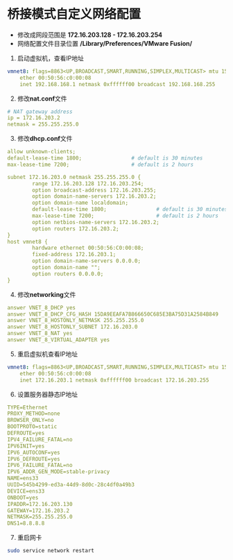 # 桥接模式自定义网络配置

* 修改成网段范围是 **172.16.203.128 - 172.16.203.254**
* 网络配置文件目录位置 **/Library/Preferences/VMware Fusion/**

1. 启动虚拟机，查看IP地址

```yml
vmnet8: flags=8863<UP,BROADCAST,SMART,RUNNING,SIMPLEX,MULTICAST> mtu 1500
	ether 00:50:56:c0:00:08 
	inet 192.168.168.1 netmask 0xffffff00 broadcast 192.168.168.255
```

2. 修改**nat.conf**文件

```yml
# NAT gateway address
ip = 172.16.203.2
netmask = 255.255.255.0
```

3. 修改**dhcp.conf**文件

```yml
allow unknown-clients;
default-lease-time 1800;                # default is 30 minutes
max-lease-time 7200;                    # default is 2 hours

subnet 172.16.203.0 netmask 255.255.255.0 {
        range 172.16.203.128 172.16.203.254;
        option broadcast-address 172.16.203.255;
        option domain-name-servers 172.16.203.2;
        option domain-name localdomain;
        default-lease-time 1800;                # default is 30 minutes
        max-lease-time 7200;                    # default is 2 hours
        option netbios-name-servers 172.16.203.2;
        option routers 172.16.203.2;
}
host vmnet8 {
        hardware ethernet 00:50:56:C0:00:08;
        fixed-address 172.16.203.1;
        option domain-name-servers 0.0.0.0;
        option domain-name "";
        option routers 0.0.0.0;
}
```

4. 修改**networking**文件

```yml
answer VNET_8_DHCP yes
answer VNET_8_DHCP_CFG_HASH 15DA9EEAFA7B866650C685E3BA75D31A2584B849
answer VNET_8_HOSTONLY_NETMASK 255.255.255.0
answer VNET_8_HOSTONLY_SUBNET 172.16.203.0
answer VNET_8_NAT yes
answer VNET_8_VIRTUAL_ADAPTER yes
```

5. 重启虚拟机查看IP地址

```yml
vmnet8: flags=8863<UP,BROADCAST,SMART,RUNNING,SIMPLEX,MULTICAST> mtu 1500
	ether 00:50:56:c0:00:08 
	inet 172.16.203.1 netmask 0xffffff00 broadcast 172.16.203.255
```

6. 设置服务器静态IP地址

```yml
TYPE=Ethernet
PROXY_METHOD=none
BROWSER_ONLY=no
BOOTPROTO=static
DEFROUTE=yes
IPV4_FAILURE_FATAL=no
IPV6INIT=yes
IPV6_AUTOCONF=yes
IPV6_DEFROUTE=yes
IPV6_FAILURE_FATAL=no
IPV6_ADDR_GEN_MODE=stable-privacy
NAME=ens33
UUID=545b4299-ed3a-44d9-8d0c-28c4df0a49b3
DEVICE=ens33
ONBOOT=yes
IPADDR=172.16.203.130
GATEWAY=172.16.203.2
NETMASK=255.255.255.0
DNS1=8.8.8.8
```

7. 重启网卡

```bash
sudo service network restart
```

